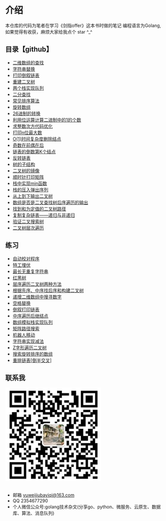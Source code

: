 # 介绍
本仓库的代码为笔者在学习《剑指offer》这本书时做的笔记
编程语言为Golang,如果觉得有收获，麻烦大家给我点个 star ^_^

## 目录【github】
- [二维数组的查找](https://github.com/yuwe1/jianzhioffer/tree/master/day01/demo1)
- [字符串替换](https://github.com/yuwe1/jianzhioffer/tree/master/day01/demo2)
- [打印倒叙链表](https://github.com/yuwe1/jianzhioffer/tree/master/day01/demo3)
- [重建二叉树](https://github.com/yuwe1/jianzhioffer/tree/master/day01/demo5)
- [两个栈实现队列](https://github.com/yuwe1/jianzhioffer/tree/master/day01/demo6)
- [二分查找](https://github.com/yuwe1/jianzhioffer/tree/master/day02/demo1)
- [常见排序算法](https://github.com/yuwe1/jianzhioffer/tree/master/day02/demo2)
- [旋转数组](https://github.com/yuwe1/jianzhioffer/tree/master/day02/demo3)
- [26进制的转换](https://github.com/yuwe1/jianzhioffer/tree/master/day02/demo5)
- [利用位运算计算二进制中的1的个数](https://github.com/yuwe1/jianzhioffer/tree/master/day02/demo6)
- [求整数次方代码优化](https://github.com/yuwe1/jianzhioffer/tree/master/day03/demo1)
- [打印n位最大数](https://github.com/yuwe1/jianzhioffer/tree/master/day03/demo2)
- [O(1)时间复杂度删除结点](https://github.com/yuwe1/jianzhioffer/tree/master/day03/demo3)
- [奇数在前偶在后](https://github.com/yuwe1/jianzhioffer/tree/master/day03/demo4)
- [链表的倒数第K个结点](https://github.com/yuwe1/jianzhioffer/tree/master/day03/demo5)
- [反转链表](https://github.com/yuwe1/jianzhioffer/tree/master/day03/demo6)
- [树的子结构](https://github.com/yuwe1/jianzhioffer/tree/master/day03/demo7)
- [二叉树的镜像](https://github.com/yuwe1/jianzhioffer/tree/master/day04/demo2)
- [顺时针打印矩阵](https://github.com/yuwe1/jianzhioffer/tree/master/day04/demo3)
- [栈中实现min函数](https://github.com/yuwe1/jianzhioffer/tree/master/day04/demo4)
- [栈的压入弹出序列](https://github.com/yuwe1/jianzhioffer/tree/master/day04/demo5)
- [从上到下输出二叉树](https://github.com/yuwe1/jianzhioffer/tree/master/day04/demo6)
- [数组是否是二叉查找树后序遍历的输出](https://github.com/yuwe1/jianzhioffer/tree/master/day04/demo7)
- [找到和为定值的二叉树路径](https://github.com/yuwe1/jianzhioffer/tree/master/day04/demo8)
- [复制复杂链表——递归与非递归](https://github.com/yuwe1/jianzhioffer/tree/master/day04/demo9)
- [验证二叉搜索树](https://github.com/yuwe1/jianzhioffer/tree/master/day05/demo3)
- [二叉树层次遍历](https://github.com/yuwe1/jianzhioffer/tree/master/day05/demo4)


## 练习
- [自动校对程序](https://github.com/yuwe1/jianzhioffer/tree/master/offer/day01/demo1)
- [特工埋伏](https://github.com/yuwe1/jianzhioffer/tree/master/offer/day01/demo2)
- [最长无重复字符串](https://github.com/yuwe1/jianzhioffer/tree/master/offer/day01/demo3)
- [红黑树](https://github.com/yuwe1/jianzhioffer/tree/master/offer/day01/demo5)
- [层序遍历二叉树两种方法](https://github.com/yuwe1/jianzhioffer/tree/master/offer/day01/demo6)
- [根据先序、中序找后序和构建二叉树](https://github.com/yuwe1/jianzhioffer/tree/master/offer/day01/demo7)
- [递增二维数组中搜寻数字](https://github.com/yuwe1/jianzhioffer/tree/master/offer/day01/demo8)
- [空格替换](https://github.com/yuwe1/jianzhioffer/tree/master/offer/day01/demo9)
- [倒叙打印链表](https://github.com/yuwe1/jianzhioffer/tree/master/offer/day01/demo10)
- [中序遍历后继结点](https://github.com/yuwe1/jianzhioffer/tree/master/offer/day01/demo11)
- [数组模拟栈实现队列](https://github.com/yuwe1/jianzhioffer/tree/master/offer/day01/demo12)
- [矩阵路径搜索](https://github.com/yuwe1/jianzhioffer/tree/master/offer/day01/demo13)
- [机器人移动](https://github.com/yuwe1/jianzhioffer/tree/master/offer/day02/demo1)
- [字符串实现减法](https://github.com/yuwe1/jianzhioffer/tree/master/offer/day02/demo2)
- [Z字形遍历二叉树](https://github.com/yuwe1/jianzhioffer/tree/master/offer/day02/demo4)
- [搜索旋转排序的数组](https://github.com/yuwe1/jianzhioffer/tree/master/offer/day02/demo5)
- [重排链表[倒半交叉]](https://github.com/yuwe1/jianzhioffer/tree/master/offer/day02/demo6)
## 联系我
<div style="align: center">
<img src="./img/公众号.png"/>
</div>

<br/>

- 邮箱 yuweijiubayiqi@163.com
- QQ  2354677290
- 个人微信公众号:golang技术杂文(分享go、python、微服务、云原生、数据库、算法、消息队列)
